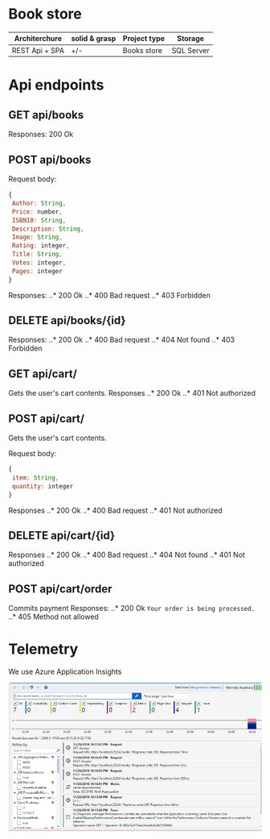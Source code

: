 # Book store
 
| Architerchure | solid & grasp | Project type | Storage     | 
| ------------- | --------------| ------------ | ----------- |
| REST Api + SPA| +/-           | Books store  | SQL Server  |
# Api endpoints

## GET api/books 
Responses: 200 Ok

## POST api/books 
Request body:
```javascript
{
 Author: String,
 Price: number,
 ISBN10: String,
 Description: String,
 Image: String,
 Rating: integer,
 Title: String,
 Votes: integer,
 Pages: integer
}
```
Responses:
..* 200 Ok
..* 400 Bad request
..* 403 Forbidden

## DELETE api/books/{id}
Responses: 
..* 200 Ok
..* 400 Bad request
..* 404 Not found
..* 403 Forbidden

## GET api/cart/ 
Gets the user's cart contents.
Responses
..* 200 Ok
..* 401 Not authorized

## POST api/cart/ 
Gets the user's cart contents.

Request body:
```javascript
{
 item: String,
 quantity: integer
}
```
Responses
..* 200 Ok
..* 400 Bad request
..* 401 Not authorized

## DELETE api/cart/{id} 

Responses
..* 200 Ok
..* 400 Bad request
..* 404 Not found
..* 401 Not authorized

## POST api/cart/order
Commits payment
Responses:
..* 200 Ok `Your order is being processed.`
..* 405 Method not allowed

# Telemetry
We use Azure Application Insights

![screen](https://github.com/bohdanka194/project/blob/master/misc/Screenshot_16.png)

